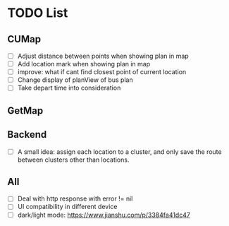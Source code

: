 # TODO List

## CUMap

- [ ] Adjust distance between points when showing plan in map
- [ ] Add location mark when showing plan in map
- [ ] improve: what if cant find closest point of current location
- [ ] Change display of planView of bus plan
- [ ] Take depart time into consideration

## GetMap



## Backend

- [ ] A small idea: assign each location to a cluster, and only save the route between clusters other than locations.

## All

- [ ] Deal with http response with error != nil
- [ ] UI compatibility in different device
- [ ] dark/light mode: https://www.jianshu.com/p/3384fa41dc47
